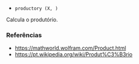 * `productory (X, )`

Calcula o produtório.

### Referências

* https://mathworld.wolfram.com/Product.html
* https://pt.wikipedia.org/wiki/Produt%C3%B3rio
